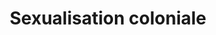 ---
title: "Sexualisation coloniale"
slug: "sexualisation-coloniale"
definition: |
  Attribution de caractéristiques sexuelles dégradantes ou exotiques aux peuples colonisés, servant à justifier leur domination.
historicalContext: |
  Développée dans les études postcoloniales et féministes noires. Federici l’utilise pour décrire l’imaginaire racial et sexuel de la conquête.
books:
  - caliban-and-the-witch
---